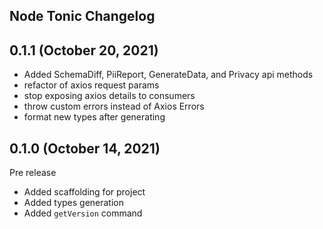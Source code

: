 ## Node Tonic Changelog

## 0.1.1 (October 20, 2021)

- Added SchemaDiff, PiiReport, GenerateData, and Privacy api methods
- refactor of axios request params
- stop exposing axios details to consumers
- throw custom errors instead of Axios Errors
- format new types after generating

## 0.1.0 (October 14, 2021)

Pre release

- Added scaffolding for project
- Added types generation
- Added `getVersion` command
